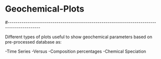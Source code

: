 # Geochemical-Plots
#----------------------------------------------------------------------------------------------

Different types of plots useful to show geochemical parameters based on pre-processed database as: 

-Time Series
-Versus 
-Composition percentages
-Chemical Speciation 
